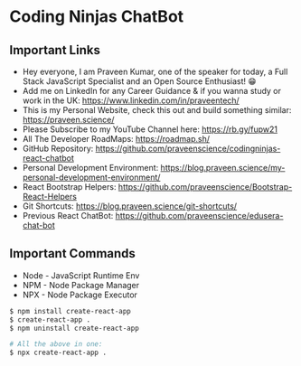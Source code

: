 # Coding Ninjas ChatBot

## Important Links

- Hey everyone, I am Praveen Kumar, one of the speaker for today, a Full Stack JavaScript Specialist and an Open Source Enthusiast! 😁
- Add me on LinkedIn for any Career Guidance & if you wanna study or work in the UK: https://www.linkedin.com/in/praveentech/
- This is my Personal Website, check this out and build something similar: https://praveen.science/
- Please Subscribe to my YouTube Channel here: https://rb.gy/fupw21
- All The Developer RoadMaps: https://roadmap.sh/
- GitHub Repository: https://github.com/praveenscience/codingninjas-react-chatbot
- Personal Development Environment: https://blog.praveen.science/my-personal-development-environment/
- React Bootstrap Helpers: https://github.com/praveenscience/Bootstrap-React-Helpers
- Git Shortcuts: https://blog.praveen.science/git-shortcuts/
- Previous React ChatBot: https://github.com/praveenscience/edusera-chat-bot

## Important Commands

- Node - JavaScript Runtime Env
- NPM - Node Package Manager
- NPX - Node Package Executor

```bash
$ npm install create-react-app
$ create-react-app .
$ npm uninstall create-react-app

# All the above in one:
$ npx create-react-app .
```
